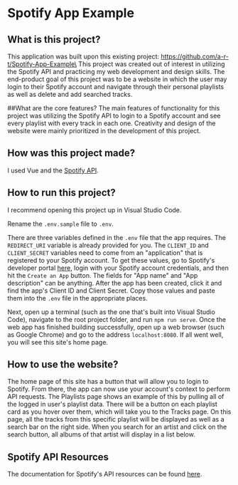 # Spotify App Example

## What is this project?
This application was built upon this existing project: https://github.com/a-r-t/Spotify-App-Example\
This project was created out of interest in utilizing the Spotify API and practicing my web development and design skills. The end-product goal of this project was to be a website in which the user may login to their Spotify account and navigate through their personal playlists as well as delete and add searched tracks.

##What are the core features?
The main features of functionality for this project was utilizing the Spotify API to login to a Spotify account and see every playlist with every track in each one. Creativity and design of the website were mainly  prioritized in the development of this project.

## How was this project made?
I used Vue and the [Spotify API](https://developer.spotify.com/documentation/web-api/).

## How to run this project?
I recommend opening this project up in Visual Studio Code.

Rename the `.env.sample` file to `.env`. 

There are three variables defined in the `.env` file that the app requires. The `REDIRECT_URI` variable is already provided for you.
The `CLIENT_ID` and `CLIENT_SECRET` variables need to come from an "application" that is registered to your Spotify account.
To get these values, go to Spotify's developer portal [here](https://developer.spotify.com/dashboard), login with your Spotify account credentials,
and then hit the `Create an App` button. The fields for "App name" and "App description" can be anything.
After the app has been created, click it and find the app's Client ID and Client Secret.
Copy those values and paste them into the `.env` file in the appropriate places.

Next, open up a terminal (such as the one that's built into Visual Studio Code), navigate to the root project folder, and run `npm run serve`.
Once the web app has finished building successfully, open up a web browser (such as Google Chrome) and go to the address `localhost:8080`.
If all went well, you will see this site's home page.

## How to use the website?
The home page of this site has a button that will allow you to login to Spotify.
From there, the app can now use your account's context to perform API requests.
The Playlists page shows an example of this by pulling all of the logged in user's playlist data.
There will be a button on each playlist card as you hover over them, which will take you to the Tracks page.
On this page, all the tracks from this specific playlist will be displayed as well as a search bar on the right side.
When you search for an artist and click on the search button, all albums of that artist will display in a list below.

## Spotify API Resources
The documentation for Spotify's API resources can be found [here](https://developer.spotify.com/documentation/web-api/reference/#/).
